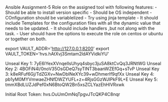 Ansible Assignment-5
Role on the assigned tool with following features: - Should be able to install version specific - Should be OS independent - COnfiguration should be variablelized - Try using jinja template - It should include Templates for the configuration files with all the dynamic value that needs to be updated. - It should include handlers ,but not along with the task. - User should have the options to execute the role on centos or ubuntu or together on both.



export VAULT_ADDR='http://127.0.0.1:8200'
export VAULT_TOKEN='hvs.hAtXvj3Smtam2ldAYVidkiYU'

Unseal Key 1: 7yE6lYexXVnqellsUhyq4sbyc3juSA8ktCvQq3JRNtWG
Unseal Key 2: 4BOFiN4l/0noV35OsGDeQ7syTlNT3baanWZEfGq+sTvP
Unseal Key 3: k8eRFuf6Gj/TdZGXv+NwDbINeXYc39+wDhmerIf9qfXx
Unseal Key 4: pb1yM0MYVmwaeZHNfDWZYUFL+z+4RjsGGzWJIPkF9L+E
Unseal Key 5: tmmXBdLUZJdPef0xN6BtoQW2Bn5xsZCLYazEhHlVRxwk

Initial Root Token: hvs.OuUmOmNqTpgvJTcQKP4C8nqr